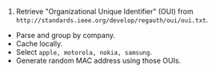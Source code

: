 1. Retrieve "Organizational Unique Identifier" (OUI) from
  `http://standards.ieee.org/develop/regauth/oui/oui.txt`.
- Parse and group by company.
- Cache locally.
- Select `apple, motorola, nokia, samsung`.
- Generate random MAC address using those OUIs.
